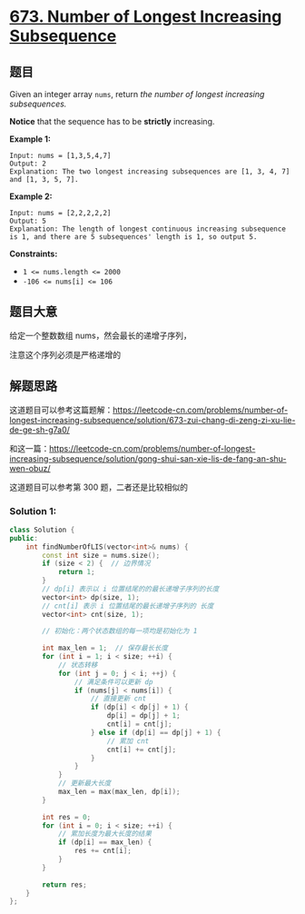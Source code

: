 # [673. Number of Longest Increasing Subsequence](https://leetcode-cn.com/problems/number-of-longest-increasing-subsequence/)

## 题目

Given an integer array `nums`, return *the number of longest increasing subsequences.*

**Notice** that the sequence has to be **strictly** increasing.

 

**Example 1:**

```
Input: nums = [1,3,5,4,7]
Output: 2
Explanation: The two longest increasing subsequences are [1, 3, 4, 7] and [1, 3, 5, 7].
```

**Example 2:**

```
Input: nums = [2,2,2,2,2]
Output: 5
Explanation: The length of longest continuous increasing subsequence is 1, and there are 5 subsequences' length is 1, so output 5.
```

 

**Constraints:**

- `1 <= nums.length <= 2000`
- `-106 <= nums[i] <= 106`

## 题目大意

给定一个整数数组 nums，然会最长的递增子序列，

注意这个序列必须是严格递增的

## 解题思路

这道题目可以参考这篇题解：https://leetcode-cn.com/problems/number-of-longest-increasing-subsequence/solution/673-zui-chang-di-zeng-zi-xu-lie-de-ge-sh-g7a0/

和这一篇：https://leetcode-cn.com/problems/number-of-longest-increasing-subsequence/solution/gong-shui-san-xie-lis-de-fang-an-shu-wen-obuz/

这道题目可以参考第 300 题，二者还是比较相似的

### Solution 1:

```c++
class Solution {
public:
    int findNumberOfLIS(vector<int>& nums) {
        const int size = nums.size();
        if (size < 2) {  // 边界情况
            return 1;
        }
        // dp[i] 表示以 i 位置结尾的的最长递增子序列的长度
        vector<int> dp(size, 1);
        // cnt[i] 表示 i 位置结尾的最长递增子序列的 长度
        vector<int> cnt(size, 1);
        
        // 初始化：两个状态数组的每一项均是初始化为 1
        
        int max_len = 1;  // 保存最长长度
        for (int i = 1; i < size; ++i) {
            // 状态转移
            for (int j = 0; j < i; ++j) {
                // 满足条件可以更新 dp
                if (nums[j] < nums[i]) {
                    // 直接更新 cnt
                    if (dp[i] < dp[j] + 1) {
                        dp[i] = dp[j] + 1;
                        cnt[i] = cnt[j];
                    } else if (dp[i] == dp[j] + 1) {
                        // 累加 cnt
                        cnt[i] += cnt[j];
                    }
                }
            }
            // 更新最大长度
            max_len = max(max_len, dp[i]);
        }
        
        int res = 0;
        for (int i = 0; i < size; ++i) {
            // 累加长度为最大长度的结果
            if (dp[i] == max_len) {
                res += cnt[i];
            }
        }
        
        return res;
    }
};
```



